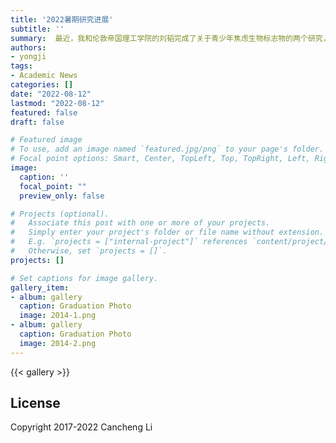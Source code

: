 ```yaml
---
title: '2022暑期研究进展'
subtitle: ''
summary:  最近，我和伦敦帝国理工学院的刘韬完成了关于青少年焦虑生物标志物的两个研究，已经提交给 BIBM2022国际会议和 Human Brain Mapping国际期刊。 此外，我们还提交了与袁延超博士合作的医学图像分割 (CONTRAST MEDIA MOL I, CMB) 和史丽娟博士的计算神经科学 (CNS Neurosci Ther) 的研究论文！
authors:
- yongji
tags:
- Academic News
categories: []
date: "2022-08-12"
lastmod: "2022-08-12"
featured: false
draft: false

# Featured image
# To use, add an image named `featured.jpg/png` to your page's folder.
# Focal point options: Smart, Center, TopLeft, Top, TopRight, Left, Right, BottomLeft, Bottom, BottomRight
image:
  caption: ''
  focal_point: ""
  preview_only: false

# Projects (optional).
#   Associate this post with one or more of your projects.
#   Simply enter your project's folder or file name without extension.
#   E.g. `projects = ["internal-project"]` references `content/project/deep-learning/index.md`.
#   Otherwise, set `projects = []`.
projects: []

# Set captions for image gallery.
gallery_item:
- album: gallery
  caption: Graduation Photo
  image: 2014-1.png
- album: gallery
  caption: Graduation Photo
  image: 2014-2.png
---
```


{{< gallery >}}

## License

Copyright 2017-2022 Cancheng Li

